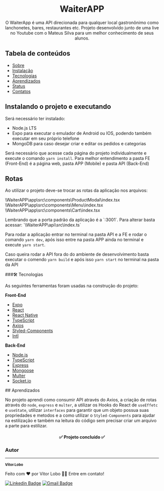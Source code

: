 <h1 align="center">WaiterAPP</h1>

<div id='Sobre'>

<p align="center">O WaiterApp é uma API direcionada para qualquer local gastronônimo como lanchonetes, bares, restaurantes etc. Projeto desenvolvido junto de uma live no Youtube com o Mateus Silva para um melhor conhecimento de seus alunos.</p> 

## Tabela de conteúdos
  
   * [Sobre](#Sobre)
   * [Instalação](#instalacao)    
   * [Tecnologias](#tecnologias)
   * [Aprendizados](#aprendizados)
   * [Status](#status)
   * [Contatos](#contatos)
  
  
<div id ='instalacao'>
  
## Instalando o projeto e executando
  
Será necessário ter instalado:
  
  - Node.js LTS
  - Expo para executar o emulador de Android ou IOS, podendo também executar em seu próprio telefone
  - MongoDB para caso desejar criar e editar os pedidos e categorias
  
Será necessário que acesse cada página do projeto individualmente e execute o comando `yarn install`.
Para melhor entendimento a pasta FE (Front-End) é a página web, pasta APP (Mobile) e pasta API (Back-End)
  

## Rotas
  
Ao utilizar o projeto deve-se trocar as rotas da aplicação nos arquivos:

<div>
       
\WaiterAPP\app\src\components\ProductModal\index.tsx
\WaiterAPP\app\src\components\Menu\index.tsx
\WaiterAPP\app\src\components\Cart\index.tsx
 
</div>
Lembrando que a porta padrão da aplicação é a `:3001`. Para alterar basta acessar:
`\WaiterAPP\api\src\index.ts`
  
Para rodar a aplicação entrar no terminal na pasta API e a FE e rodar o comando `yarn dev`, após isso
entre na pasta APP ainda no terminal e execute `yarn start`.
  
Caso queira rodar a API fora do do ambiente de desenvolvimento basta executar o comendo `yarn build` e
após isso `yarn start` no terminal na pasta da API
  
<div id='tecnologias'> 
	 
 ###🛠 Tecnologias

As seguintes ferramentas foram usadas na construção do projeto:
  
**Front-End**
	
- [Expo](https://expo.io/)
- [React](https://pt-br.reactjs.org/)
- [React Native](https://reactnative.dev/)
- [TypeScript](https://www.typescriptlang.org/)
- [Axios](https://axios-http.com/)
- [Styled-Components](https://styled-components.com/)
- [Intl](https://pub.dev/packages/intl/)
 
**Back-End**
  
- [Node.js](https://nodejs.org/en/)
- [TypeScript](https://www.typescriptlang.org/) 
- [Express](https://expressjs.com/pt-br/) 
- [Mongoose](https://mongoosejs.com/) 
- [Multer](https://www.npmjs.com/package/multer) 
- [Socket.io](https://socket.io/) 
  
   
<div id ='#aprendizados'>
  ## Aprendizados
  
No projeto aprendi como consumir API através do Axios, a criação de rotas através do `node`, `express` e `multer`,
a utilizar os Hooks do React de `useEffetc` e `useState`, utilizar `interfaces` para garantir que um objeto possua
suas propriedades e metodos e a como utilizar o `Styled-Components` para ajudar na estilização e também na leitura
do código sem precisar criar um arquivo a parte para estilizar.
   
   
<div id='status'>
  
<h4 align="center"> 
	✅  Projeto concluído  ✅
</h4>

  

### Autor
---
    
<a href="https://github.com/VtOmega3">
 <sub><b>Vitor Lobo</b></sub></a> <a href="https://github.com/VtOmega3" title="GitHub"></a>


Feito com ❤️ por Vitor Lobo 👋🏽 Entre em contato!

  
<div id='contatos'>  
  
[![Linkedin Badge](https://img.shields.io/badge/-Vitor-blue?style=flat-square&logo=Linkedin&logoColor=white&link=https://www.linkedin.com/in/vitor-lobo-07197914a/)](https://www.linkedin.com/in/vitor-lobo-07197914a/) 
[![Gmail Badge](https://img.shields.io/badge/-vitorloboomega@gmail.com-c14438?style=flat-square&logo=Gmail&logoColor=white&link=mailto:vitorloboomega@gmail.com)](mailto:vitorloboomega@gmail.com)
